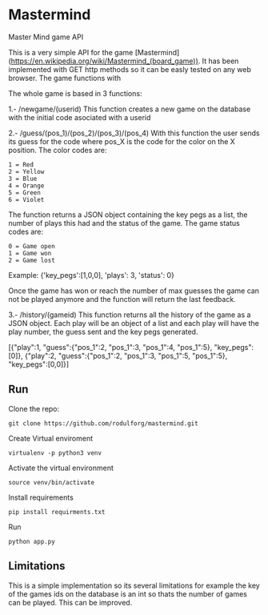 # Mastermind
Master Mind game API

This is a very simple API for the game [Mastermind] (https://en.wikipedia.org/wiki/Mastermind_(board_game)). It has been implemented with GET http methods so it can be easly tested on any web browser. The game functions with 

The whole game is based in 3 functions:

1.- /newgame/(userid)
This function creates a new game on the database with the initial code asociated with a userid 

2.- /guess/(pos_1)/(pos_2)/(pos_3)/(pos_4)
With this function the user sends its guess for the code where pos_X is the code for the color on the X position. The color codes are:

    1 = Red
    2 = Yellow
    3 = Blue
    4 = Orange
    5 = Green
    6 = Violet

The function returns a JSON object containing the key pegs as a list, the number of plays this had and the status of the game. The game status codes are:

    0 = Game open
    1 = Game won
    2 = Game lost 

Example: {'key_pegs':[1,0,0], 'plays': 3, 'status': 0}

Once the game has won or reach the number of max guesses the game can not be played anymore and the function will return the last feedback.

3.- /history/(gameid)
This function returns all the history of the game as a JSON object. Each play will be an object of a list and each play will have the play number, the guess sent and the key pegs generated.

[{"play":1, "guess":{"pos_1":2, "pos_1":3, "pos_1":4, "pos_1":5}, "key_pegs":[0]},
{"play":2, "guess":{"pos_1":2, "pos_1":3, "pos_1":5, "pos_1":5}, "key_pegs":[0,0]}]

## Run
Clone the repo:

```
git clone https://github.com/rodulforg/mastermind.git
````

Create Virtual enviroment

```
virtualenv -p python3 venv
````

Activate the virtual environment

````
source venv/bin/activate
````

Install requirements

```
pip install requirments.txt
````

Run
```
python app.py
`````

## Limitations
This is a simple implementation so its several limitations for example the key of the games ids on the database is an int so thats the number of games can be played. This can be improved.
